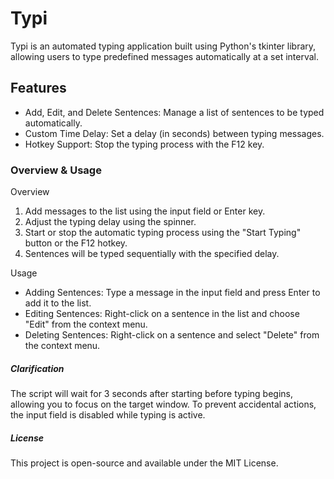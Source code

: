 # Typi
Typi is an automated typing application built using Python's tkinter library, allowing users to type predefined messages automatically at a set interval.

## Features
- Add, Edit, and Delete Sentences: Manage a list of sentences to be typed automatically.
- Custom Time Delay: Set a delay (in seconds) between typing messages.
- Hotkey Support: Stop the typing process with the F12 key.

### Overview & Usage
Overview
1. Add messages to the list using the input field or Enter key.
2. Adjust the typing delay using the spinner.
3. Start or stop the automatic typing process using the "Start Typing" button or the F12 hotkey.
4. Sentences will be typed sequentially with the specified delay.

Usage
- Adding Sentences: Type a message in the input field and press Enter to add it to the list.
- Editing Sentences: Right-click on a sentence in the list and choose "Edit" from the context menu.
- Deleting Sentences: Right-click on a sentence and select "Delete" from the context menu.

##### Clarification
The script will wait for 3 seconds after starting before typing begins, allowing you to focus on the target window.
To prevent accidental actions, the input field is disabled while typing is active.

##### License
This project is open-source and available under the MIT License.
